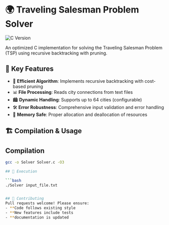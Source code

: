 # 🌍 Traveling Salesman Problem Solver

![C Version](https://img.shields.io/badge/C-99-blue.svg)

An optimized C implementation for solving the Traveling Salesman Problem (TSP) using recursive backtracking with pruning.

## 📌 Key Features
- 🚀 **Efficient Algorithm**: Implements recursive backtracking with cost-based pruning
- 📊 **File Processing**: Reads city connections from text files
- 🏙️ **Dynamic Handling**: Supports up to 64 cities (configurable)
- 🛠️ **Error Robustness**: Comprehensive input validation and error handling
- 💾 **Memory Safe**: Proper allocation and deallocation of resources

## 🏗️ Compilation & Usage

## Compilation
```bash
gcc -o Solver Solver.c -O3

## 🚀 Execution

```bash
./Solver input_file.txt


## 🤝 Contributing
Pull requests welcome! Please ensure:
- **Code follows existing style
- **New features include tests
- **documentation is updated